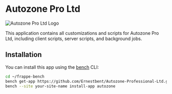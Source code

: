 # Autozone Pro Ltd

![Autozone Pro Ltd Logo](docs/images/autozone_logo.png)

This application contains all customizations and scripts for Autozone Pro Ltd, including client scripts, server scripts, and background jobs.

## Installation

You can install this app using the [bench](https://github.com/frappe/bench) CLI:

```bash
cd ~/frappe-bench
bench get-app https://github.com/Ernestbent/Autozone-Professional-Ltd.git --branch develop
bench --site your-site-name install-app autozone
